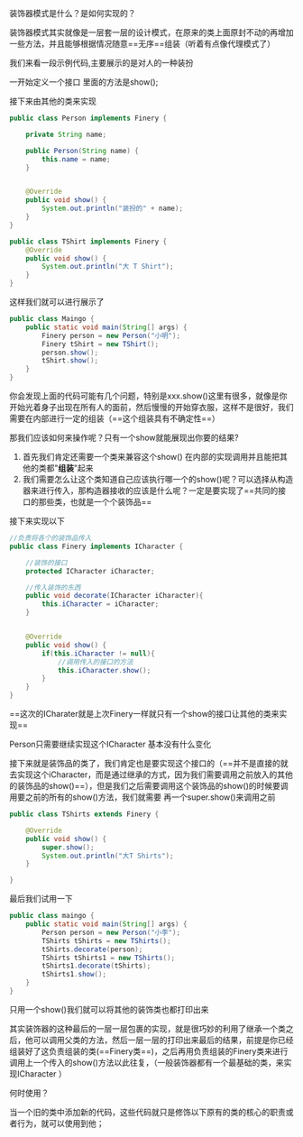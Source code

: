 装饰器模式是什么？是如何实现的？

装饰器模式其实就像是一层套一层的设计模式，在原来的类上面原封不动的再增加一些方法，并且能够根据情况随意==无序==组装（听着有点像代理模式了）



我们来看一段示例代码,主要展示的是对人的一种装扮

一开始定义一个接口 里面的方法是show();

接下来由其他的类来实现

```java
public class Person implements Finery {

    private String name;

    public Person(String name) {
        this.name = name;
    }


    @Override
    public void show() {
        System.out.println("装扮的" + name);
    }
}
```



```java
public class TShirt implements Finery {
    @Override
    public void show() {
        System.out.println("大 T Shirt");
    }
}
```



这样我们就可以进行展示了

```java
public class Maingo {
    public static void main(String[] args) {
        Finery person = new Person("小明");
        Finery tShirt = new TShirt();
        person.show();
        tShirt.show();
    }
}
```

你会发现上面的代码可能有几个问题，特别是xxx.show()这里有很多，就像是你开始光着身子出现在所有人的面前，然后慢慢的开始穿衣服，这样不是很好，我们需要在内部进行一定的组装（==这个组装具有不确定性==）



那我们应该如何来操作呢？只有一个show就能展现出你要的结果?

1. 首先我们肯定还需要一个类来兼容这个show()    在内部的实现调用并且能把其他的类都"**组装**"起来
2. 我们需要怎么让这个类知道自己应该执行哪一个的show()呢？可以选择从构造器来进行传入，那构造器接收的应该是什么呢？一定是要实现了==共同的接口的那些类，也就是一个个装饰品==

接下来实现以下

```java
//负责将各个的装饰品传入
public class Finery implements ICharacter {

    //装饰的接口
    protected ICharacter iCharacter;

    //传入装饰的东西
    public void decorate(ICharacter iCharacter){
        this.iCharacter = iCharacter;
    }


    @Override
    public void show() {
        if(this.iCharacter != null){
            //调用传入的接口的方法
            this.iCharacter.show();
        }
    }
}
```

==这次的ICharater就是上次Finery一样就只有一个show的接口让其他的类来实现==

Person只需要继续实现这个ICharacter 基本没有什么变化

接下来就是装饰品的类了，我们肯定也是要实现这个接口的（==并不是直接的就去实现这个iCharacter，而是通过继承的方式，因为我们需要调用之前放入的其他的装饰品的show()==），但是我们之后需要调用这个装饰品的show()的时候要调用要之前的所有的show()方法，我们就需要 再一个super.show()来调用之前

```java
public class TShirts extends Finery {

    @Override
    public void show() {
        super.show();
        System.out.println("大T Shirts");
    }

}
```

最后我们试用一下

```java
public class maingo {
    public static void main(String[] args) {
        Person person = new Person("小李");
        TShirts tShirts = new TShirts();
        tShirts.decorate(person);
        TShirts tShirts1 = new TShirts();
        tShirts1.decorate(tShirts);
        tShirts1.show();
    }
}
```

只用一个show()我们就可以将其他的装饰类也都打印出来



其实装饰器的这种最后的一层一层包裹的实现，就是很巧妙的利用了继承一个类之后，他可以调用父类的方法，然后一层一层的打印出来最后的结果，前提是你已经组装好了这负责组装的类(==Finery类==)，之后再用负责组装的Finery类来进行调用上一个传入的show()方法以此往复，（一般装饰器都有一个最基础的类，来实现ICharacter ）



何时使用？

当一个旧的类中添加新的代码，这些代码就只是修饰以下原有的类的核心的职责或者行为，就可以使用到他；